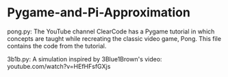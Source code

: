 # Pygame-and-Pi-Approximation

pong.py: The YouTube channel ClearCode has a Pygame tutorial in which concepts are taught while recreating the classic video game, Pong. This file contains the code from the tutorial.

3b1b.py: A simulation inspired by 3Blue1Brown's video: youtube.com/watch?v=HEfHFsfGXjs
